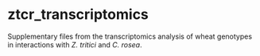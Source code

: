 # ztcr_transcriptomics
Supplementary files from the transcriptomics analysis of wheat genotypes in interactions with <i>Z. tritici</I> and <i>C. rosea</i>.
